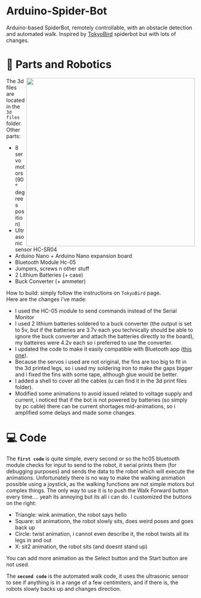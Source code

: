 # Arduino-Spider-Bot
Arduino-based SpiderBot, remotely controllable, with an obstacle detection and automated walk. Inspired by [TokyoBird](https://www.thingiverse.com/thing:4905975) spiderbot but with lots of changes.

# 🔋 Parts and Robotics
<img align="right" src="media/a.gif" width="450" />

The 3d files are located in the `3d files` folder.
 Other parts:
- 8 servo motors (90° degrees position)
- Ultrasonic sensor HC-SR04
- Arduino Nano + Arduino Nano expansion board
- Bluetooth Module Hc-05
- Jumpers, screws n other stuff
- 2 Lithium Batteries (+ case)
- Buck Converter (+ ammeter)

How to build: simply follow the instructions on `TokyoBird` page. \
Here are the changes i've made:
- I used the HC-05 module to send commands instead of the Serial Monitor
- I used 2 lithium batteries soldered to a buck converter (the output is set to 5v, but if the batteries are 3.7v each you technically should be able to ignore the buck converter and attach the batteries directly to the board), my batteires were 4.2v each so i preferred to use the converter.
- I updated the code to make it easily compatible with Bluetooth app ([this one](https://play.google.com/store/apps/details?id=com.giumig.apps.bluetoothserialmonitor&hl=en&gl=US&pli=1)).
- Because the servos i used are not original, the fins are too big to fit in the 3d printed legs, so i used my soldering iron to make the gaps bigger and i fixed the fins with some tape, although glue would be better.
- I added a shell to cover all the cables (u can find it in the 3d print files folder).
- Modified some animations to avoid issued related to voltage supply and current, i noticed that if the bot is not powered by batteries (so simply by pc cable) there can be current shortages mid-animations, so i amplified some delays and made some changes.

# 💻 Code

The **`first code`** is quite simple, every second or so the hc05 bluetooth module checks for input to send to the robot, it serial prints them (for debugging purposes) and sends the data to the robot which will execute the animations. Unfortunately there is no way to make the walking animation possible using a joystick, as the walking functions are not simple motors but complex things. The only way to use it is to push the Walk Forward button every time.... yeah its annoying but its all i can do. I customized the buttons on the right:
- Triangle: wink animation, the robot says hello
- Square: sit animationn, the robot slowly sits, does weird poses and goes back up
- Circle: twist animation, i cannot even describe it, the robot twists all its legs in and out
- X: sit2 animation, the robot sits (and doesnt stand up)

You can add more animation as the Select button and the Start button are not used.

The **`second code`** is the automated walk code, it uses the ultrasonic sensor to see if anything is in a range of a few centimiters, and if there is, the robots slowly backs up and changes direction. 
